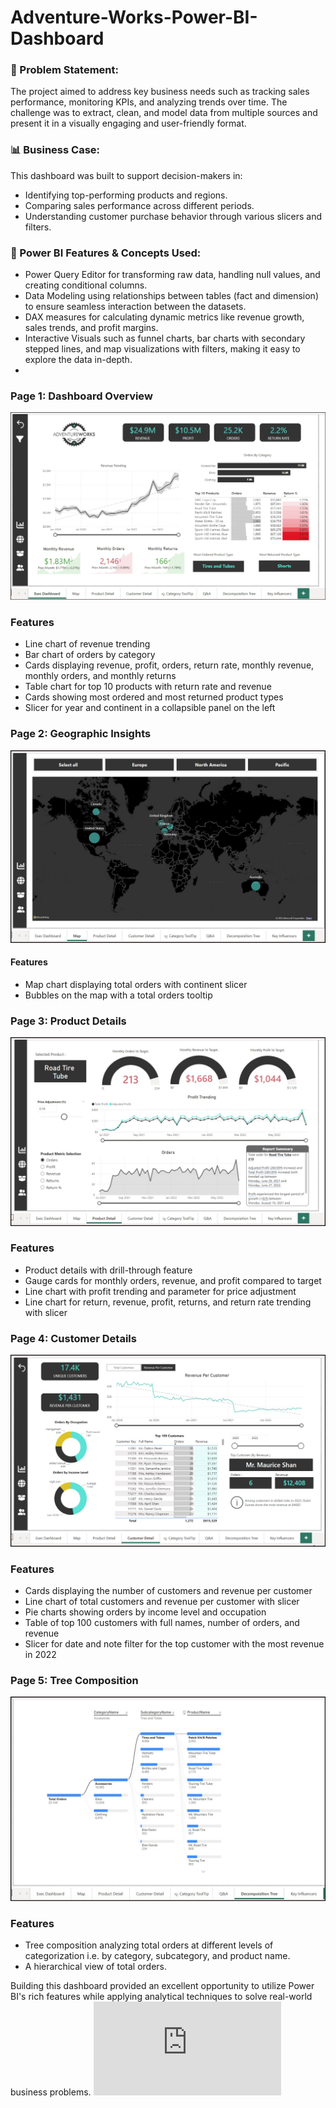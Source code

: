 # Adventure-Works-Power-BI-Dashboard

### 🎯 Problem Statement: 
The project aimed to address key business needs such as tracking sales performance, monitoring KPIs, and analyzing trends over time. The challenge was to extract, clean, and model data from multiple sources and present it in a visually engaging and user-friendly format.

### 📊 Business Case: 
This dashboard was built to support decision-makers in:
- Identifying top-performing products and regions.
- Comparing sales performance across different periods.
- Understanding customer purchase behavior through various slicers and filters.

 ### 🔑 Power BI Features & Concepts Used:

- Power Query Editor for transforming raw data, handling null values, and creating conditional columns.
- Data Modeling using relationships between tables (fact and dimension) to ensure seamless interaction between the datasets.
- DAX measures for calculating dynamic metrics like revenue growth, sales trends, and profit margins.
- Interactive Visuals such as funnel charts, bar charts with secondary stepped lines, and map visualizations with filters, making it easy to explore the data in-depth.
- 
### Page 1: Dashboard Overview
![AdventureWorks Report - Exec Dashboard](https://github.com/agujalwar/Adventure-Works-Power-BI-Dashboard/blob/main/AdventureWorks%20Report%20-%20Exec%20Dashboard.jpg)

### Features
- Line chart of revenue trending
- Bar chart of orders by category
- Cards displaying revenue, profit, orders, return rate, monthly revenue, monthly orders, and monthly returns
- Table chart for top 10 products with return rate and revenue
- Cards showing most ordered and most returned product types
- Slicer for year and continent in a collapsible panel on the left

### Page 2: Geographic Insights
![Map](https://github.com/agujalwar/Adventure-Works-Power-BI-Dashboard/blob/main/AdventureWorks%20Report-Map.jpg)


#### Features
- Map chart displaying total orders with continent slicer
- Bubbles on the map with a total orders tooltip

### Page 3: Product Details

![Product Details](https://github.com/agujalwar/Adventure-Works-Power-BI-Dashboard/blob/main/AdventureWorks%20Report-Product%20Details.jpg)

### Features
- Product details with drill-through feature
- Gauge cards for monthly orders, revenue, and profit compared to target
- Line chart with profit trending and parameter for price adjustment
- Line chart for return, revenue, profit, returns, and return rate trending with slicer

 ### Page 4: Customer Details
 
![Customer Detail](https://github.com/agujalwar/Adventure-Works-Power-BI-Dashboard/blob/main/AdventureWorks%20Report-%20Customer%20Detail.jpg) 

### Features
- Cards displaying the number of customers and revenue per customer
- Line chart of total customers and revenue per customer with slicer
- Pie charts showing orders by income level and occupation
- Table of top 100 customers with full names, number of orders, and revenue
- Slicer for date and note filter for the top customer with the most revenue in 2022

### Page 5: Tree Composition

![Tree Composition](https://github.com/agujalwar/Adventure-Works-Power-BI-Dashboard/blob/main/AdventureWorks%20Report%20-%20Tree%20Composition.jpg)

### Features
- Tree composition analyzing total orders at different levels of categorization i.e. by category, subcategory, and product name.
- A hierarchical view of total orders.

Building this dashboard provided an excellent opportunity to utilize Power BI's rich features while applying analytical techniques to solve real-world business problems.
![Certificate](https://github.com/agujalwar/Adventure-Works-Power-BI-Dashboard/blob/main/Certification%20of%20completion.pdf)

